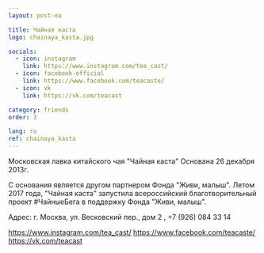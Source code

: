 ```yaml
---
layout: post-ea

title: Чайная каста
logo: chainaya_kasta.jpg

socials:
  - icon: instagram
    link: https://www.instagram.com/tea_cast/
  - icon: facebook-official
    link: https://www.facebook.com/teacaste/
  - icon: vk
    link: https://vk.com/teacast

category: friends
order: 3

lang: ru
ref: chainaya_kasta
---
```


Московская лавка китайского чая "Чайная каста" Основана 26 декабря 2013г. 
 
С основания является другом партнером Фонда "Живи, малыш". Летом 2017 года, "Чайная каста" запустила всероссийский благотворительный проект #ЧайныеБега в поддержку Фонда "Живи, малыш". 

Адрес: г. Москва, ул. Весковский пер., дом 2 , +7 (926) 084 33 14

https://www.instagram.com/tea_cast/
https://www.facebook.com/teacaste/
https://vk.com/teacast 